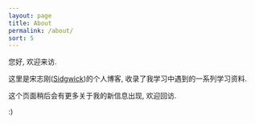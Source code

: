 ```yaml
---
layout: page
title: About
permalink: /about/
sort: 5
---
```


您好, 欢迎来访.

这里是宋志刚([Sidgwick](https://github.com/sidgwick))的个人博客,
收录了我学习中遇到的一系列学习资料.

这个页面稍后会有更多关于我的新信息出现, 欢迎回访.

:)
